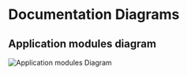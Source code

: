 # Documentation Diagrams

## Application modules diagram

![Application modules Diagram](http://www.plantuml.com/plantuml/proxy?cache=no&src=https://raw.githubusercontent.com/butcherless/tapir-learn/master/docs/component-diagram.puml)

